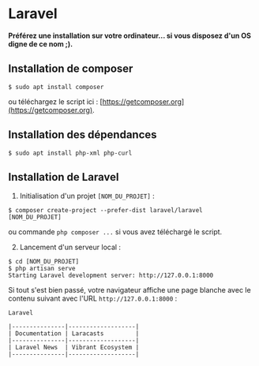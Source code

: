 Laravel
=======

**Préférez une installation sur votre ordinateur... si vous disposez d'un OS digne de ce nom ;).**

Installation de composer
------------------------

```
$ sudo apt install composer
```

ou téléchargez le script ici : [https://getcomposer.org](https://getcomposer.org).

Installation des dépendances
----------------------------

```
$ sudo apt install php-xml php-curl
```

Installation de Laravel
-----------------------

1. Initialisation d'un projet `[NOM_DU_PROJET]` :

```
$ composer create-project --prefer-dist laravel/laravel [NOM_DU_PROJET]
```

ou commande `php composer ...` si vous avez téléchargé le script.

2. Lancement d'un serveur local :

```
$ cd [NOM_DU_PROJET]
$ php artisan serve
Starting Laravel development server: http://127.0.0.1:8000
```

Si tout s'est bien passé, votre navigateur affiche une page blanche avec le contenu suivant avec l'URL `http://127.0.0.1:8000` :

```
Laravel

|---------------|-------------------|
| Documentation | Laracasts         |
|---------------|-------------------|
| Laravel News  | Vibrant Ecosystem |
|---------------|-------------------|
```
